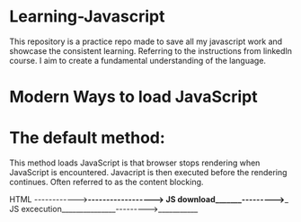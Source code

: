 # Learning-Javascript
 This repository is a practice repo made to save all my javascript work and showcase the consistent learning. Referring to the instructions from linkedIn course. I aim to create a fundamental understanding of the language. 

# Modern Ways to load JavaScript
 # The default method:
  This method loads JavaScript is that browser stops rendering when JavaScript is encountered. Javacript is then executed before the rendering continues. Often referred to as the content blocking.

  HTML ------------>____________________------------------>
  JS download_______--------->_____________________
  JS excecution_______________--------->___________

 #
